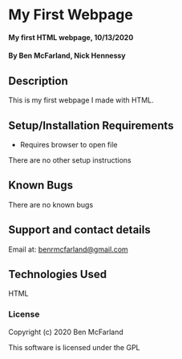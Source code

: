 # My First Webpage

#### My first HTML webpage, 10/13/2020

#### By Ben McFarland, Nick Hennessy

## Description

This is my first webpage I made with HTML. 

## Setup/Installation Requirements

* Requires browser to open file

There are no other setup instructions

## Known Bugs

There are no known bugs

## Support and contact details

Email at: benrmcfarland@gmail.com

## Technologies Used

HTML

### License

Copyright (c) 2020 Ben McFarland

This software is licensed under the GPL